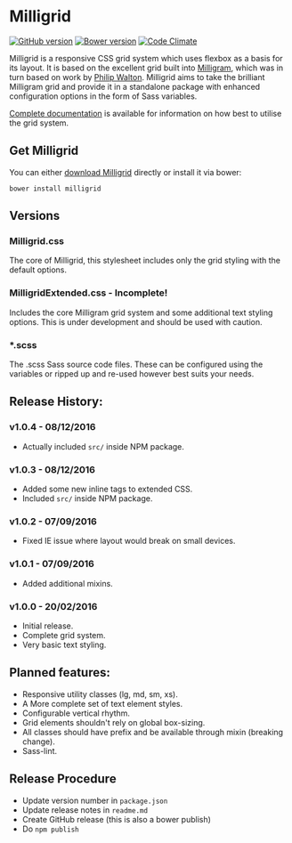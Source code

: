 # Milligrid

[![GitHub version](https://badge.fury.io/gh/bencoveney%2FMilligrid.svg)](https://badge.fury.io/gh/bencoveney%2FMilligrid) [![Bower version](https://badge.fury.io/bo/milligrid.svg)](https://badge.fury.io/bo/milligrid) [![Code Climate](https://codeclimate.com/github/bencoveney/Milligrid/badges/gpa.svg)](https://codeclimate.com/github/bencoveney/Milligrid)

Milligrid is a responsive CSS grid system which uses flexbox as a basis for its layout. It is based on the excellent grid built into [Milligram](https://milligram.github.io), which was in turn based on work by [Philip Walton](http://philipwalton.github.io/solved-by-flexbox/demos/grids/). Milligrid aims to take the brilliant Milligram grid and provide it in a standalone package with enhanced configuration options in the form of Sass variables.

[Complete documentation](http://bencoveney.github.io/Milligrid/) is available for information on how best to utilise the grid system.

## Get Milligrid

You can either [download Milligrid](https://github.com/bencoveney/Milligrid/releases) directly or install it via bower:

```bower install milligrid```

## Versions

### Milligrid.css
The core of Milligrid, this stylesheet includes only the grid styling with the default options.

### MilligridExtended.css - Incomplete!
Includes the core Milligram grid system and some additional text styling options. This is under development and should be used with caution.

### *.scss
The .scss Sass source code files. These can be configured using the variables or ripped up and re-used however best suits your needs.

## Release History:

### v1.0.4 - 08/12/2016
+ Actually included `src/` inside NPM package.

### v1.0.3 - 08/12/2016
+ Added some new inline tags to extended CSS.
+ Included `src/` inside NPM package.

### v1.0.2 - 07/09/2016
+ Fixed IE issue where layout would break on small devices.

### v1.0.1 - 07/09/2016
+ Added additional mixins.

### v1.0.0 - 20/02/2016
+ Initial release.
+ Complete grid system.
+ Very basic text styling.

## Planned features:
+ Responsive utility classes (lg, md, sm, xs).
+ A More complete set of text element styles.
+ Configurable vertical rhythm.
+ Grid elements shouldn't rely on global box-sizing.
+ All classes should have prefix and be available through mixin (breaking change).
+ Sass-lint.

## Release Procedure
+ Update version number in `package.json`
+ Update release notes in `readme.md`
+ Create GitHub release (this is also a bower publish)
+ Do `npm publish`
